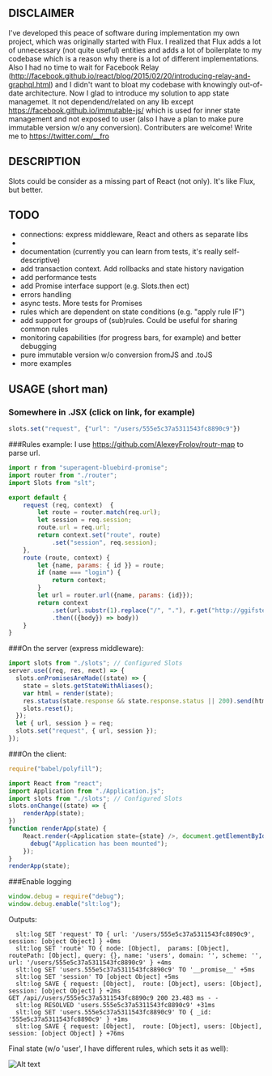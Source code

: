 ## DISCLAIMER
I've developed this peace of software during implementation my own project, which was originally started with Flux. I realized that Flux adds a lot of unnecessary (not quite useful) entities and adds a lot of boilerplate to my codebase which is a reason why there is a lot of different implementations. Also I had no time to wait for Facebook Relay (http://facebook.github.io/react/blog/2015/02/20/introducing-relay-and-graphql.html) and I didn't want to bloat my codebase with knowingly out-of-date architecture. Now I glad to introduce my solution to app state managemet. It not dependend/related on any lib except https://facebook.github.io/immutable-js/ which is used for inner state management and not exposed to user (also I have a plan to make pure immutable version w/o any conversion). 
Contributers are welcome! Write me to https://twitter.com/__fro

## DESCRIPTION
Slots could be consider as a missing part of React (not only). It's like Flux, but better.

## TODO
* connections: express middleware, React and others as separate libs
* 
* documentation (currently you can learn from tests, it's really self-descriptive)
* add transaction context. Add rollbacks and state history navigation
* add performance tests
* add Promise interface support (e.g. Slots.then ect)
* errors handling
* async tests. More tests for Promises
* rules which are dependent on state conditions (e.g. "apply rule IF")
* add support for groups of (sub)rules. Could be useful for sharing common rules
* monitoring capabilities (for progress bars, for example) and better debugging
* pure immutable version w/o conversion fromJS and .toJS
* more examples

## USAGE (short man)

### Somewhere in .JSX (click on link, for example)
```javascript
slots.set("request", {"url": "/users/555e5c37a5311543fc8890c9"})
```

###Rules example:
I use https://github.com/AlexeyFrolov/routr-map to parse url.

```javascript
import r from "superagent-bluebird-promise";
import router from "./router";
import Slots from "slt";

export default {
    request (req, context)  {
        let route = router.match(req.url);
        let session = req.session;
        route.url = req.url;
        return context.set("route", route)
            .set("session", req.session);
    },
    route (route, context) {
        let {name, params: { id }} = route;
        if (name === "login") {
            return context;
        }
        let url = router.url({name, params: {id}});
        return context
            .set(url.substr(1).replace("/", "."), r.get("http://ggifster.ru/api/" + url)
            .then(({body}) => body))
    }
}
```

###On the server (express middleware):

```javascript
import slots from "./slots"; // Configured Slots
server.use((req, res, next) => {
  slots.onPromisesAreMade((state) => {
    state = slots.getStateWithAliases();
    var html = render(state);
    res.status(state.response && state.response.status || 200).send(html);
    slots.reset();
  });
  let { url, session } = req;
  slots.set("request", { url, session });
});
```

###On the client:

```javascript
require("babel/polyfill");

import React from "react";
import Application from "./Application.js";
import slots from "./slots"; // Configured Slots
slots.onChange((state) => {
    renderApp(state);
})
function renderApp(state) {
    React.render(<Application state={state} />, document.getElementById("root"), () => {
      debug("Application has been mounted");
    });
}
renderApp(state);
```
###Enable logging
```javascript
window.debug = require("debug");
window.debug.enable("slt:log");
```

Outputs:
```
  slt:log SET 'request' TO { url: '/users/555e5c37a5311543fc8890c9',  session: [object Object] } +0ms
  slt:log SET 'route' TO { node: [Object],  params: [Object], routePath: [Object], query: {}, name: 'users', domain: '', scheme: '', url: '/users/555e5c37a5311543fc8890c9' } +4ms
  slt:log SET 'users.555e5c37a5311543fc8890c9' TO '__promise__' +5ms
  slt:log SET 'session' TO [object Object] +5ms
  slt:log SAVE { request: [Object],  route: [Object], users: [Object], session: [object Object] } +2ms
GET /api//users/555e5c37a5311543fc8890c9 200 23.483 ms - -
  slt:log RESOLVED 'users.555e5c37a5311543fc8890c9' +31ms
  slt:log SET 'users.555e5c37a5311543fc8890c9' TO { _id: '555e5c37a5311543fc8890c9' } +1ms
  slt:log SAVE { request: [Object],  route: [Object], users: [Object], session: [object Object] } +76ms
```

Final state (w/o 'user', I have different rules, which sets it as well):

![Alt text](https://monosnap.com/file/otw3slLjWwRCYqS12jQM4JXTB4kT2J.png)
